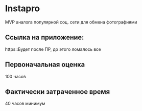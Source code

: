 # Instapro

MVP аналога популярной соц. сети для обмена фотографиями

## Ссылка на приложение:

https::Будет после ПР, до этого ломалось все

## Первоначальная оценка

100 часов

## Фактически затраченное время

40  часов минимум
